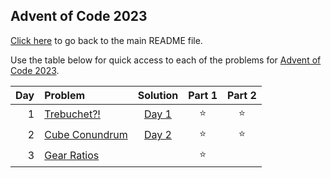 ## Advent of Code 2023

[Click here](../../README.md) to go back to the main README file.

Use the table below for quick access to each of the problems for [Advent of Code 2023](https://adventofcode.com/2023).

| Day | Problem                                               |      Solution       | Part 1 | Part 2 |
|----:|:------------------------------------------------------|:-------------------:|:------:|:------:|
|   1 | [Trebuchet?!](https://adventofcode.com/2023/day/1)    | [Day 1](Day01.java) | :star: | :star: |
|   2 | [Cube Conundrum](https://adventofcode.com/2023/day/2) | [Day 2](Day02.java) | :star: | :star: |
|   3 | [Gear Ratios](https://adventofcode.com/2023/day/3)    |                     | :star: |        |